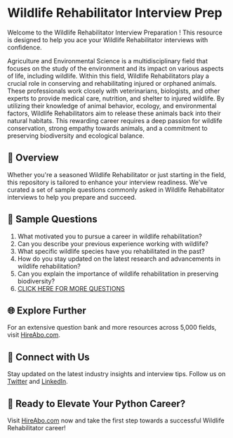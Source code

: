 # Wildlife Rehabilitator Interview Prep

Welcome to the Wildlife Rehabilitator Interview Preparation ! This resource is designed to help you ace your Wildlife Rehabilitator interviews with confidence.

Agriculture and Environmental Science is a multidisciplinary field that focuses on the study of the environment and its impact on various aspects of life, including wildlife. Within this field, Wildlife Rehabilitators play a crucial role in conserving and rehabilitating injured or orphaned animals. These professionals work closely with veterinarians, biologists, and other experts to provide medical care, nutrition, and shelter to injured wildlife. By utilizing their knowledge of animal behavior, ecology, and environmental factors, Wildlife Rehabilitators aim to release these animals back into their natural habitats. This rewarding career requires a deep passion for wildlife conservation, strong empathy towards animals, and a commitment to preserving biodiversity and ecological balance.

## 🚀 Overview

Whether you're a seasoned Wildlife Rehabilitator or just starting in the field, this repository is tailored to enhance your interview readiness. We've curated a set of sample questions commonly asked in Wildlife Rehabilitator interviews to help you prepare and succeed.

## 📝 Sample Questions

1. What motivated you to pursue a career in wildlife rehabilitation?
2. Can you describe your previous experience working with wildlife?
3. What specific wildlife species have you rehabilitated in the past?
4. How do you stay updated on the latest research and advancements in wildlife rehabilitation?
5. Can you explain the importance of wildlife rehabilitation in preserving biodiversity?
6. [CLICK HERE FOR MORE QUESTIONS](https://hireabo.com/job/10_1_23/Wildlife%20Rehabilitator)

## 🌐 Explore Further

For an extensive question bank and more resources across 5,000 fields, visit [HireAbo.com](https://www.hireabo.com).

## 📱 Connect with Us

Stay updated on the latest industry insights and interview tips. Follow us on [Twitter](https://twitter.com/hireabo) and [LinkedIn](https://www.linkedin.com/in/hire-abo-3609972a8/).

## 🚀 Ready to Elevate Your Python Career?

Visit [HireAbo.com](https://www.hireabo.com) now and take the first step towards a successful Wildlife Rehabilitator career!